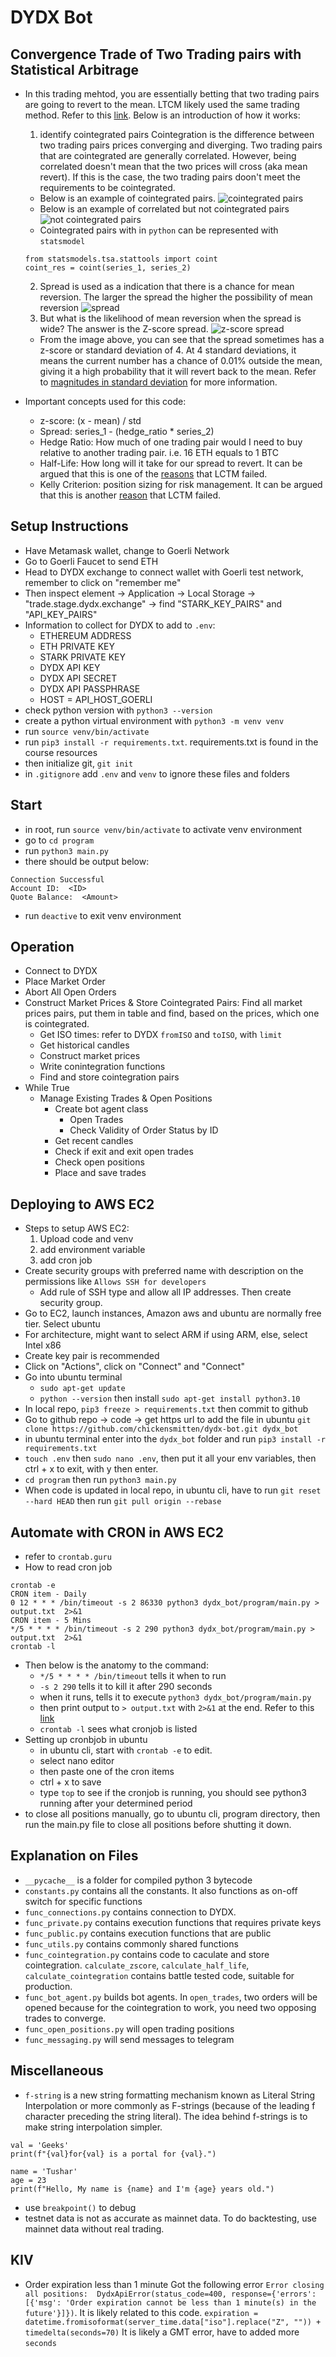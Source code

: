 # DYDX Bot

## Convergence Trade of Two Trading pairs with Statistical Arbitrage
- In this trading mehtod, you are essentially betting that two trading pairs are going to revert to the mean. LTCM likely used the same trading method. Refer to this [link](https://phrygian-starburst-75c.notion.site/CASE-STUDY-LTCM-1a2fc52619b34e8485176176b78401d4). Below is an introduction of how it works:
  1. identify cointegrated pairs
  Cointegration is the difference between two trading pairs prices converging and diverging. Two trading pairs that are cointegrated are generally correlated. However, being correlated doesn't mean that the two prices will cross (aka mean revert). If this is the case, the two trading pairs doon't meet the requirements to be cointegrated. 
    - Below is an example of cointegrated pairs.
    ![cointegrated pairs](./public/cointegrated_pairs.png)
    - Below is an example of correlated but not cointegrated pairs
    ![not cointegrated pairs](./public/EURUSD.png)
    - Cointegrated pairs with in `python` can be represented with `statsmodel`
    ```
    from statsmodels.tsa.stattools import coint
    coint_res = coint(series_1, series_2)
    ```
  2. Spread is used as a indication that there is a chance for mean reversion. The larger the spread the higher the possibility of mean reversion
  ![spread](./public/spread.png)
  3. But what is the likelihood of mean reversion when the spread is wide? The answer is the Z-score spread.
  ![z-score spread](./public/spread_z-score.png)
    - From the image above, you can see that the spread sometimes has a z-score or standard deviation of 4. At 4 standard deviations, it means the current number has a chance of 0.01% outside the mean, giving it a high probability that it will revert back to the mean. Refer to [magnitudes in standard deviation](https://phrygian-starburst-75c.notion.site/Standard-Deviation-Magnitudes-710aaf85c6ed41a9898d3abee2713c65) for more information.

- Important concepts used for this code:
  - z-score: (x - mean) / std
  - Spread: series_1 - (hedge_ratio * series_2)
  - Hedge Ratio: How much of one trading pair would I need to buy relative to another trading pair. i.e. 16 ETH equals to 1 BTC
  - Half-Life: How long will it take for our spread to revert. It can be argued that this is one of the [reasons](https://phrygian-starburst-75c.notion.site/Two-views-of-risk-and-return-Capital-Ideas-Online-Kelly-Criterion-Convergence-Trade-LTCM-84556317915941108047e7d716b7b60c) that LCTM failed.
  - Kelly Criterion: position sizing for risk management. It can be argued that this is another [reason](https://phrygian-starburst-75c.notion.site/Two-views-of-risk-and-return-Capital-Ideas-Online-Kelly-Criterion-Convergence-Trade-LTCM-84556317915941108047e7d716b7b60c) that LCTM failed.

## Setup Instructions
- Have Metamask wallet, change to Goerli Network
- Go to Goerli Faucet to send ETH
- Head to DYDX exchange to connect wallet with Goerli test network, remember to click on "remember me"
- Then inspect element -> Application -> Local Storage -> "trade.stage.dydx.exchange" -> find "STARK_KEY_PAIRS" and "API_KEY_PAIRS"
- Information to collect for DYDX to add to `.env`:
  - ETHEREUM ADDRESS
  - ETH PRIVATE KEY
  - STARK PRIVATE KEY
  - DYDX API KEY
  - DYDX API SECRET
  - DYDX API PASSPHRASE
  - HOST = API_HOST_GOERLI
- check python version with `python3 --version`
- create a python virtual environment with `python3 -m venv venv`
- run `source venv/bin/activate`
- run `pip3 install -r requirements.txt`. requirements.txt is found in the course resources
- then initialize git, `git init`
- in `.gitignore` add `.env` and `venv` to ignore these files and folders

## Start
- in root, run `source venv/bin/activate` to activate venv environment
- go to `cd program`
- run `python3 main.py`
- there should be output below:
```
Connection Successful
Account ID:  <ID>
Quote Balance:  <Amount>
```
- run `deactive` to exit venv environment

## Operation
- Connect to DYDX
- Place Market Order
- Abort All Open Orders
- Construct Market Prices & Store Cointegrated Pairs: Find all market prices pairs, put them in table and find, based on the prices, which one is cointegrated.
  - Get ISO times: refer to DYDX `fromISO` and `toISO`, with `limit`
  - Get historical candles
  - Construct market prices
  - Write conintegration functions
  - Find and store cointegration pairs
- While True
  - Manage Existing Trades & Open Positions
    - Create bot agent class
      - Open Trades
      - Check Validity of Order Status by ID
    - Get recent candles
    - Check if exit and exit open trades
    - Check open positions
    - Place and save trades

## Deploying to AWS EC2
- Steps to setup AWS EC2: 
  1. Upload code and venv
  2. add environment variable
  3. add cron job
- Create security groups with preferred name with description on the permissions like `Allows SSH for developers`
  - Add rule of SSH type and allow all IP addresses. Then create security group.
- Go to EC2, launch instances, Amazon aws and ubuntu are normally free tier. Select ubuntu
- For architecture, might want to select ARM if using ARM, else, select Intel x86
- Create key pair is recommended
- Click on "Actions", click on "Connect" and "Connect"
- Go into ubuntu terminal
  - `sudo apt-get update`
  - `python --version` then install `sudo apt-get install python3.10`
- In local repo, `pip3 freeze > requirements.txt` then commit to github
- Go to github repo -> code -> get https url to add the file in ubuntu `git clone https://github.com/chickensmitten/dydx-bot.git dydx_bot`
- in ubuntu terminal enter into the `dydx_bot` folder and run `pip3 install -r requirements.txt`
- `touch .env` then `sudo nano .env`, then put it all your env variables, then ctrl + x to exit, with y then enter.
- `cd program` then run `python3 main.py`
- When code is updated in local repo, in ubuntu cli, have to run `git reset --hard HEAD` then run `git pull origin --rebase`

## Automate with CRON in AWS EC2
- refer to `crontab.guru`
- How to read cron job
```
crontab -e
CRON item - Daily
0 12 * * * /bin/timeout -s 2 86330 python3 dydx_bot/program/main.py > output.txt  2>&1
CRON item - 5 Mins
*/5 * * * * /bin/timeout -s 2 290 python3 dydx_bot/program/main.py > output.txt  2>&1
crontab -l
```
- Then below is the anatomy to the command: 
  - `*/5 * * * * /bin/timeout` tells it when to run 
  - `-s 2 290` tells it to kill it after 290 seconds 
  - when it runs, tells it to execute `python3 dydx_bot/program/main.py`
  - then print output to `> output.txt` with `2>&1` at the end. Refer to this [link](https://stackoverflow.com/questions/818255/what-does-21-mean)
  - `crontab -l` sees what cronjob is listed
- Setting up cronbjob in ubuntu
  - in ubuntu cli, start with `crontab -e` to edit. 
  - select nano editor
  - then paste one of the cron items
  - ctrl + x to save
  - type `top` to see if the cronjob is running, you should see python3 running after your determined period
- to close all positions manually, go to ubuntu cli, program directory, then run the main.py file to close all positions before shutting it down.

## Explanation on Files
- `__pycache__` is a folder for compiled python 3 bytecode
- `constants.py` contains all the constants. It also functions as on-off switch for specific functions
- `func_connections.py` contains connection to DYDX. 
- `func_private.py` contains execution functions that requires private keys
- `func_public.py` contains execution functions that are public
- `func_utils.py` contains commonly shared functions
- `func_cointegration.py` contains code to caculate and store cointegration. `calculate_zscore`, `calculate_half_life`, `calculate_cointegration` contains battle tested code, suitable for production.
- `func_bot_agent.py` builds bot agents. In `open_trades`, two orders will be opened because for the cointegration to work, you need two opposing trades to converge.
- `func_open_positions.py` will open trading positions
- `func_messaging.py` will send messages to telegram

## Miscellaneous
- `f-string` is a new string formatting mechanism known as Literal String Interpolation or more commonly as F-strings (because of the leading f character preceding the string literal). The idea behind f-strings is to make string interpolation simpler. 
```
val = 'Geeks'
print(f"{val}for{val} is a portal for {val}.")
 
name = 'Tushar'
age = 23
print(f"Hello, My name is {name} and I'm {age} years old.")
```
- use `breakpoint()` to debug
- testnet data is not as accurate as mainnet data. To do backtesting, use mainnet data without real trading.

## KIV
- Order expiration less than 1 minute
Got the following error `Error closing all positions:  DydxApiError(status_code=400, response={'errors': [{'msg': 'Order expiration cannot be less than 1 minute(s) in the future'}]})`. It is likely related to this code. `expiration = datetime.fromisoformat(server_time.data["iso"].replace("Z", "")) + timedelta(seconds=70)` It is likely a GMT error, have to added more `seconds`
